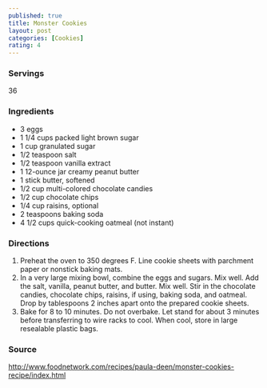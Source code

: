 ```yaml
---
published: true
title: Monster Cookies 
layout: post
categories: [Cookies]
rating: 4
---
```

### Servings
36

### Ingredients
- 3 eggs
- 1 1/4 cups packed light brown sugar
- 1 cup granulated sugar
- 1/2 teaspoon salt
- 1/2 teaspoon vanilla extract
- 1 12-ounce jar creamy peanut butter
- 1 stick butter, softened
- 1/2 cup multi-colored chocolate candies
- 1/2 cup chocolate chips
- 1/4 cup raisins, optional
- 2 teaspoons baking soda
- 4 1/2 cups quick-cooking oatmeal (not instant)



### Directions
1. Preheat the oven to 350 degrees F. Line cookie sheets with parchment paper or nonstick baking mats.
2. In a very large mixing bowl, combine the eggs and sugars. Mix well. Add the salt, vanilla, peanut butter, and butter. Mix well. Stir in the chocolate candies, chocolate chips, raisins, if using, baking soda, and oatmeal. Drop by tablespoons 2 inches apart onto the prepared cookie sheets.
3. Bake for 8 to 10 minutes. Do not overbake. Let stand for about 3 minutes before transferring to wire racks to cool. When cool, store in large resealable plastic bags.

### Source
<a href="http://www.foodnetwork.com/recipes/paula-deen/monster-cookies-recipe/index.html" target="new">http://www.foodnetwork.com/recipes/paula-deen/monster-cookies-recipe/index.html</a>
